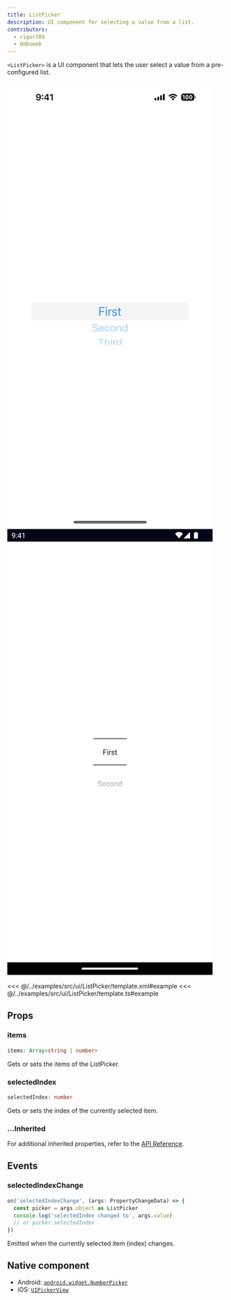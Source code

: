 ```yaml
---
title: ListPicker
description: UI component for selecting a value from a list.
contributors:
  - rigor789
  - Ombuweb
---
```


`<ListPicker>` is a UI component that lets the user select a value from a pre-configured list.

<DeviceFrame type="ios">
<img src="../assets/images/screenshots/ios/ListPicker.png"/>
</DeviceFrame>
<DeviceFrame type="android">
<img src="../assets/images/screenshots/android/ListPicker.png"/>
</DeviceFrame>

<<< @/../examples/src/ui/ListPicker/template.xml#example
<<< @/../examples/src/ui/ListPicker/template.ts#example

## Props

### items

```ts
items: Array<string | number>
```

Gets or sets the items of the ListPicker.

### selectedIndex

```ts
selectedIndex: number
```

Gets or sets the index of the currently selected item.

### ...Inherited

For additional inherited properties, refer to the [API Reference](/api/class/ListPicker).

## Events

### selectedIndexChange

```ts
on('selectedIndexChange', (args: PropertyChangeData) => {
  const picker = args.object as ListPicker
  console.log('selectedIndex changed to', args.value)
  // or picker.selectedIndex
})
```

Emitted when the currently selected item (index) changes.

## Native component

- Android: [`android.widget.NumberPicker`](https://developer.android.com/reference/android/widget/NumberPicker.html)
- iOS: [`UIPickerView`](https://developer.apple.com/documentation/uikit/uipickerview)
